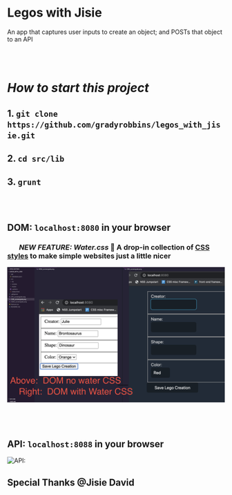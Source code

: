 # Legos with Jisie
An app that captures user inputs to create an object; and POSTs that object to an API


<br/><br/>

# _How to start this project_

## 1. ``` git clone https://github.com/gradyrobbins/legos_with_jisie.git ```
## 2. ``` cd src/lib ```
## 3. ``` grunt   ```
<br/><br/>
## DOM:  ```localhost:8080``` in your browser 
### &nbsp;&nbsp;&nbsp; &nbsp;&nbsp;&nbsp;*NEW FEATURE: Water.css* 🌊 A drop-in collection of [CSS styles](https://watercss.netlify.app/) to make simple websites just a little nicer
![Before/after:](compareDOMviewsUsingWATERCSS.png)
<br/><br/> <br/><br/>
## API:  ```localhost:8088``` in your browser
![API:](API_screengrab.png)


## Special Thanks @Jisie David
